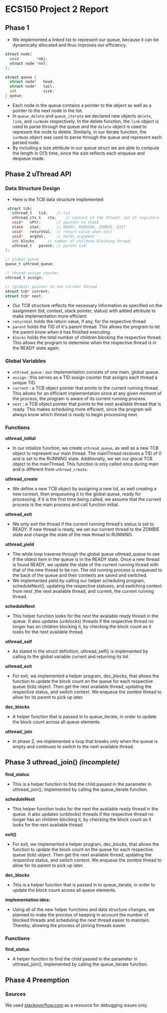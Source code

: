 # ECS150 Project 2 Report


## Phase 1 
  + We implemented a linked list to represent our queue, because it can be dynamically allocated and thus improves our efficiency.
  ```C
struct node{
    void        *obj;
    struct node *nxt;
};

struct queue {
    struct node*   head;
    struct node*   tail;
    int            size;
} queue;
  ```
+ Each node in the queue contains a pointer to the object as well as a pointer to the next node in the list. 
+ In `queue_delete` and `queue_iterate` we declared new objects `delete`, `link`, and `curNode` respectively. In the delete function, the `link` object is used to parse through the queue and the `delete` object is used to represent the node to delete. Similarly, in our iterate function, the `curNode` object was used to parse through the queue and represent each parsed node. 
+ By including a size attribute in our queue struct we are able to compute the length in O(1) time, since the size reflects each enqueue and dequeue made.

## Phase 2 uThread API

### Data Structure Design
+ Here is the TCB data structure implemented:
 ```C
  struct tcb{
	uthread_t	tid;	// tid
	uthread_ctx_t	ctx;	// context of the thread: set of registers
	void*	sPtr;		// pointer to stack
	state	stat; 		// READY, RUNNING, ZOMBIE, EXIT
	void*	returnVal;	// return value when exit
	void*   argVal;		// holds argument
	int	blocks		// number of children blocking thread
	uthread_t	parent;	// parent tid
};

// global queue 
queue_t uthread_queue;

// thread assign counter
uthread_t assign;

// (global) pointer to the current thread
struct tcb* current;
struct tcb* next;
 ```
 + Our TCB structure reflects the necessary information as specified on the assignment (tid, context, stack pointer, status) with added attribute to make implementation more efficient
+ `returnVal` holds the return value, if any, for the respective thread
+ `parent` holds the TID of it's parent thread. This allows the program to let the parent know when it has finished executing.
+ `blocks` holds the total number of children blocking the respective thread. This allows the program to determine when the respective thread is in the READY state again.

### Global Variables
+ `uthread_queue` : our implementation consists of one main, global queue.
+ `assign` : this serves as a TID assign counter that assigns each thread a unique TID.
+ `current` : a TCB object pointer that points to the current running thread. This allows for an efficient implementation since at any given moment of the process, the program is aware of its current running process. 
+ `next` : a TCB object pointer that points to the next available thread that is ready. This makes scheduling more efficient, since the program will always know which thread is ready to begin processing next.
 
 ### Functions

**uthread_initial**
+ In our intialize function, we create `uthread_queue`, as well as a new TCB object to represent our main thread. 
The mainThread receives a TID of 0 and is set to the RUNNING state. Additionally, we set our glocal TCB object to the mainThread.
This function is only called once during main and is different from `uthread_create`.

**uthread_create**
+ We define a new TCB object by assigning a new tid, as well creating a new context, then enqueueing it to the global queue, ready for processing. if it is the first time being called, we assume that the current process is the main process and call function initial. 

**uthread_exit**
+ We only exit the thread if the current running thread's status is set to READY. If new thread is ready, we set our current thread
to the ZOMBIE state and change the state of the new thread to RUNNING. 

**uthread_yield**
+ The while loop traverse through the global queue uthread_queue to see if the oldest item in the queue is in the READY state. 
Once a new thread is found READY, we update the state of the current running thread with that of the new thread to be run. 
The old running process is enqueued to the back of the queue and their contexts are saved and switched.
+ We implemented yield by calling our helper scheduling program, scheduleNext(), updating the respective statuses, and switching context from next ,the next available thread, and current, the current running thread.

**scheduleNext**
+ This helper function looks for the next the available ready thread in the queue. It also updates (unblocks) threads if the respective thread no longer has an children blocking it, by checking the block count as it looks for the next available thread.

**uthread_self**
+ As stated in the struct definition, uthread_self() is implemented by calling to the global variable current and returning its tid.

**uthread_exit**
+ For exit, we implemented a helper program, dec_blocks, that allows the function to update the block count on the queue for each respective queue (tcb) object. Then get the next available thread, updating the respective status, and switch context. We enqueue the zombie thread to allow for its parent to pick up later.

**dec_blocks**
+ A helper function that is passed in to queue_iterate, in order to update the block count across all queue elements.

**uthread_join**
+ In phase 2, we implemented a loop that breaks only when the queue is empty and continues to switch to the next available thread.


## Phase 3 uthread_join() *(incomplete)*
**find_status**
+ This is a helper function to find the child passed in the parameter in uthread_join(), implemented by calling the queue_iterate function. 

**scheduleNext**
+ This helper function looks for the next the available ready thread in the queue. It also updates (unblocks) threads if the respective thread no longer has an children blocking it, by checking the block count as it looks for the next available thread.

**exit()**
+ For exit, we implemented a helper program, dec_blocks, that allows the function to update the block count on the queue for each respective queue (tcb) object. Then get the next available thread, updating the respective status, and switch context. We enqueue the zombie thread to allow for its parent to pick up later.

**dec_blocks**
+ This is a helper function that is passed in to queue_iterate, in order to update the block count across all queue elements.

**implementation idea:**
+ Using all of the new helper functions and data structure changes, we planned to make the process of keeping in account the number of blocked threads and scheduling the next thread easier to maintain. Thereby, allowing the process of joining threads easier. 

### Functions

**find_status**
+ A helper function to find the child passed in the parameter in uthread_join(), implemented by calling the queue_iterate function. 

## Phase 4 Preemption
  

  
  
  ### Sources 
  We used [stackoverflow.com](https://www.stackoverflow.com) as a resource for debugging issues only. 
